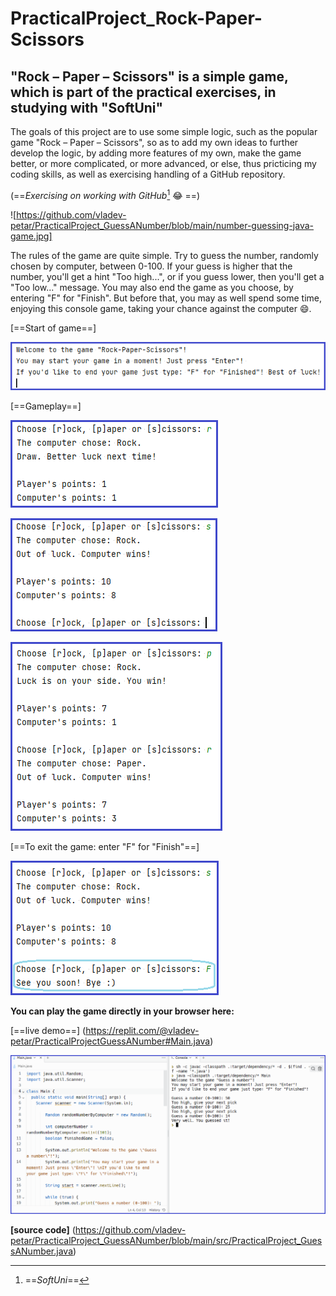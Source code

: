 # PracticalProject_Rock-Paper-Scissors
## "Rock – Paper – Scissors" is a simple game, which is part of the practical exercises, in studying with "SoftUni"

The goals of this project are to use some simple logic, such as the popular game "Rock – Paper – Scissors", so as to add my own ideas to further develop the logic, by adding more features of my own, make the game better, or more complicated, or more advanced, or else, thus pricticing my coding skills, as well as exercising handling of a GitHub repository.

(==*Exercising on working with GitHub*[^1] :joy: ==)

![https://github.com/vladev-petar/PracticalProject_GuessANumber/blob/main/number-guessing-java-game.jpg]

The rules of the game are quite simple. Try to guess the number, randomly chosen by computer, between 0-100. If your guess is higher that the number, you'll get a hint "Too high...", or if you guess lower, then you'll get a "Too low..." message. You may also end the game as you choose, by entering "F" for "Finish". But before that, you may as well spend some time, enjoying this console game, taking your chance against the computer 😄. 

[==Start of game==]

![Game (1) - start of game.png](https://github.com/vladev-petar/PracticalProject_Rock-Paper-Scissors/blob/main/Game%20(1)%20-%20start%20of%20game.png)

[==Gameplay==] 

![Game (2) - gameplay.png](https://github.com/vladev-petar/PracticalProject_Rock-Paper-Scissors/blob/main/Game%20(2)%20-%20gameplay.png) 

![Game (3) - gameplay.png](https://github.com/vladev-petar/PracticalProject_Rock-Paper-Scissors/blob/main/Game%20(3)%20-%20gameplay.png) 

![Game (4) - gameplay.png](https://github.com/vladev-petar/PracticalProject_Rock-Paper-Scissors/blob/main/Game%20(4)%20-%20gameplay.png)

[==To exit the game: enter "F" for "Finish"==] 

![Game (5) - exit the game.png](https://github.com/vladev-petar/PracticalProject_Rock-Paper-Scissors/blob/main/Game%20(5)%20-%20exit%20the%20game.png)

**You can play the game directly in your browser here:**

[==live demo==] (https://replit.com/@vladev-petar/PracticalProjectGuessANumber#Main.java)

![Game (3) - live demo.png](https://github.com/vladev-petar/PracticalProject_GuessANumber/blob/main/Game%20(3)%20-%20live%20demo.png)

**[source code]** (https://github.com/vladev-petar/PracticalProject_GuessANumber/blob/main/src/PracticalProject_GuessANumber.java)

[^1]: ==*SoftUni*==
